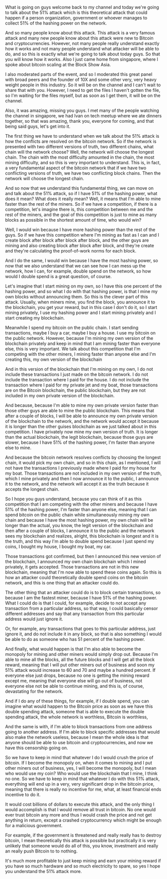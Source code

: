 What is going on guys welcome back to my channel and today we're going to talk about the 51% attack which is this theoretical attack that could happen if a person organization, government or whoever manages to collect 51% of the hashing power on the network.

And so many people know about this attack. This attack is a very famous attack and many new people know about this attack were new to Bitcoin and cryptocurrencies. However, not many people really understand exactly how it works and not many people understand what attacker will be able to do, and so this is exactly what we're going to talk about today guys. So that you will know how it works. Also I just came home from singapore, where I spoke about bitcoin scaling at the Block Show Asia.

I also moderated parts of the event, and so I moderated this great panel with broad peers and the founder of 10X and some other very, very heavy weight people in this industry. So it will be on the channel and I can't wait to share that with you. However, I need to get the files I haven't gotten the file, so I'm waiting for the files myself, but as soon as I get them, it will be on the channel.

Also, it was amazing, missing you guys. I met many of the people watching the channel in singapore, we had Ivan on tech meetup where we ate dinners together, so that was amazing, thank you, everyone for coming, and that being said guys, let's get into it.

The first thing we have to understand when we talk about the 51% attack is how the conflicts are resolved on the bitcoin network. So if the network is presented with two different versions of truth, two different chains, what chain will the network choose? Well, the network will choose the longest chain. The chain with the most difficulty amounted in the chain, the most mining difficulty, and so this is very important to understand. This is, in fact, a very fundamental aspect of the bitcoin network that if we have two conflicting versions of truth, we have two conflicting block chains. Then the network will choose the longest chain.

And so now that we understand this fundamental thing, we can move on and talk about the 51% attack, so if I have 51% of the hashing power, what does it mean? What does it really mean? Well, it means that I'm able to mine faster than the rest of the miners. So if we have a competition, if there is a competition, let's imagine there is, this competition between me and the rest of the miners, and the goal of this competition is just to mine as many blocks as possible in the shortest amount of time, who would win?

Well, I would win because I have more hashing power than the rest of the guys. So if we have this competition where I'm mining as fast as I can and I create block after block after block after block, and the other guys are mining and also creating block after block after block, and they're create and they're calculating the proof-of-work norms for each block.

And I do the same, I would win because I have the most hashing power, so now that we also understand that we can see how I can mess up the network, how I can, for example, double spend on the network, so how would I double spend is a great question, of course.

Let's imagine that I start mining on my own, so I have this one percent of the hashing power, and so what I do with that hashing power, is that I mine my own blocks without announcing them. So this is the clever part of this attack. Usually, when miners mine, you find the block, you announce it to the blockchain, you get your reward, but in this case I don't do it, so I start mining privately, I use my hashing power and I start mining privately and I start creating my blockchain.

Meanwhile I spend my bitcoin on the public chain. I start sending transactions, maybe I buy a car, maybe I buy a house. I use my bitcoin on the public network. However, because I'm mining my own version of the blockchain privately and keep in mind that I am mining faster than everyone else, this is very important. We talk about this competition that I'm competing with the other miners, I mining faster than anyone else and I'm creating this, my own version of the blockchain

And in this version of the blockchain that I'm mining on my own, I do not include these transactions I just made on the bitcoin network. I do not include the transaction where I paid for the house. I do not include the transaction where I paid for my private jet and my boat, those transactions are on the Bitcoin blockchain, the public blockchain, but they are not included in my own private version of the blockchain.

And because, because I'm able to mine my own private version faster than those other guys are able to mine the public blockchain. This means that after a couple of blocks, I will be able to announce my own private version of the blockchain to the network, and the network would accept it because it is longer than the other guises blockchain as we just talked about in this competition. I have privately now mine my own version of truth. It is longer than the actual blockchain, the legit blockchain, because those guys are slower, because I have 51% of the hashing power, I'm faster than anyone else to mine.

And because the bitcoin network resolves conflicts by choosing the longest chain, it would pick my own chain, and so in this chain, as I mentioned, I will not have the transactions I previously made where I paid for my house for my boat. Those transactions are not included in my own version of the truth, which I mine privately and then I now announce it to the public, I announce it to the network, and the network will accept it as the truth because it accepts the longest chain.

So I hope you guys understand, because you can think of it as this competition that I am competing with the other miners and because I have 51% of the hashing power, I'm faster than anyone else, meaning that I can spend bitcoin on the public chain while simultaneously mining my own chain and because I have the most hashing power, my own chain will be longer than the actual, you know, the legit version of the blockchain and then after a couple of blocks, I announce it to the public and the network sees my blockchain and realizes, alright, this blockchain is longest and it is the truth, and this way I'm able to double spend because I just spend my coins, I bought my house, I bought my boat, my car.

Those transactions got confirmed, but then I announced this new version of the blockchain, I announced my own chain blockchain which I mined privately, it gets accepted. Those transactions are not in this new blockchain, meaning that I'm now able to spend these coins again. So this is how an attacker could theoretically double spend coins on the bitcoin network, and this is one thing that an attacker could do.

The other thing that an attacker could do is to block certain transactions, so because I am the fastest miner, because I have 51% of the hashing power. What I could do is that I could, for example, decide to not accept any transaction from a particular address, so that way, I could basically censor different addresses and say that any transaction from this particular address would just ignore it.

Or, for example, any transactions that goes to this particular address, just ignore it, and do not include it in any block, so that is also something I would be able to do as someone who has 51 percent of the hashing power.

And finally, what would happen is that I'm also able to become the monopoly for mining and other miners would simply drop out. Because I'm able to mine all the blocks, all the future blocks and I will get all the block reward, meaning that I will put other miners out of business and soon my 51% attack would increase to 60 and 70 and maybe a hundred percent. If everyone else just drops, because no one is getting the mining reward except me, meaning that everyone else will go out of business, not everyone else not be able to continue mining, and this is, of course, devastating for the network.

And if I do any of these things, for example, if I double spend, you can imagine what would happen to the Bitcoin price as soon as we have this double spending attack, someone that is able to execute the double spending attack, the whole network is worthless, Bitcoin is worthless,

And the same is with, if I'm able to block transactions from one address going to another address. If I'm able to block specific addresses that would also make the network useless, because I mean the whole idea is that anyone should be able to use bitcoin and cryptocurrencies, and now we have this censorship going on.

So we have to keep in mind that whatever I do I would crush the price of bitcoin. If I become the monopoly on, when it comes to mining and I put other miners out of business, yes, I will become the monopoly, but I mean who would use my coin? Who would use the blockchain that I mine, I think no one. So we have to keep in mind that whatever I do with this 51% attack, everything will end up in a very, very significant drop in the bitcoin price, meaning that there is really no incentive for me, what, at least financial ends incentive to do it.

It would cost billions of dollars to execute this attack, and the only thing I would accomplish is that I would remove all trust in bitcoin. No one would ever trust bitcoin any more and thus I would crash the price and not get anything in return, except a crashed cryptocurrency which might be enough for a malicious government.

For example, if the government is threatened and really really has to destroy bitcoin, I mean theoretically this attack is possible but practically it is very unlikely that someone would do all of this, you know, investment and really an really push Bitcoin to to nothing.

It's much more profitable to just keep mining and earn your mining reward if you have so much hardware and so much electricity to spare, so yes I hope you understand the 51% attack more.